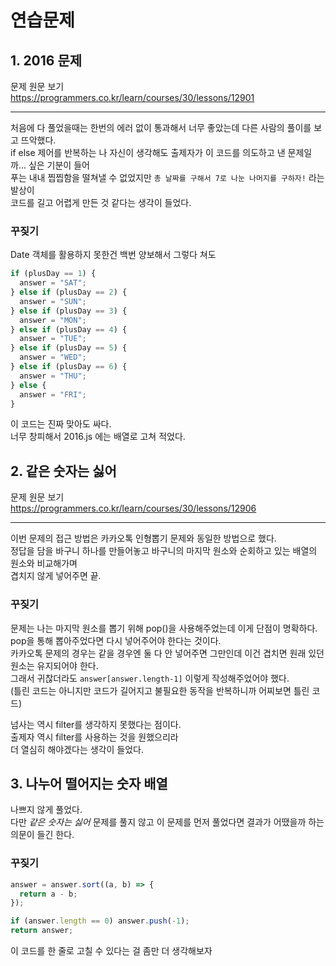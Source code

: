 # 연습문제

## 1. 2016 문제

문제 원문 보기  
https://programmers.co.kr/learn/courses/30/lessons/12901

---

처음에 다 풀었을때는 한번의 에러 없이 통과해서 너무 좋았는데 다른 사람의 풀이를 보고 뜨악했다.  
if else 제어를 반복하는 나 자신이 생각해도 출제자가 이 코드를 의도하고 낸 문제일까... 싶은 기분이 들어  
푸는 내내 찝찝함을 떨쳐낼 수 없었지만 `총 날짜를 구해서 7로 나눈 나머지를 구하자!` 라는 발상이  
코드를 길고 어렵게 만든 것 같다는 생각이 들었다.

### 꾸짖기

Date 객체를 활용하지 못한건 백번 양보해서 그렇다 쳐도

```js
if (plusDay == 1) {
  answer = "SAT";
} else if (plusDay == 2) {
  answer = "SUN";
} else if (plusDay == 3) {
  answer = "MON";
} else if (plusDay == 4) {
  answer = "TUE";
} else if (plusDay == 5) {
  answer = "WED";
} else if (plusDay == 6) {
  answer = "THU";
} else {
  answer = "FRI";
}
```

이 코드는 진짜 맞아도 싸다.  
너무 창피해서 2016.js 에는 배열로 고쳐 적었다.

## 2. 같은 숫자는 싫어

문제 원문 보기  
https://programmers.co.kr/learn/courses/30/lessons/12906

---

이번 문제의 접근 방법은 카카오톡 인형뽑기 문제와 동일한 방법으로 했다.  
정답을 담을 바구니 하나를 만들어놓고 바구니의 마지막 원소와 순회하고 있는 배열의 원소와 비교해가며  
겹치지 않게 넣어주면 끝.

### 꾸짖기

문제는 나는 마지막 원소를 뽑기 위해 pop()을 사용해주었는데 이게 단점이 명확하다.  
pop을 통해 뽑아주었다면 다시 넣어주어야 한다는 것이다.  
카카오톡 문제의 경우는 같을 경우엔 둘 다 안 넣어주면 그만인데 이건 겹치면 원래 있던 원소는 유지되어야 한다.  
그래서 귀찮더라도 `answer[answer.length-1]` 이렇게 작성해주었어야 했다.  
(틀린 코드는 아니지만 코드가 길어지고 불필요한 동작을 반복하니까 어찌보면 틀린 코드)

넘사는 역시 filter를 생각하지 못했다는 점이다.  
출제자 역시 filter를 사용하는 것을 원했으리라  
더 열심히 해야겠다는 생각이 들었다.

## 3. 나누어 떨어지는 숫자 배열

나쁘지 않게 풀었다.  
다만 _같은 숫자는 싫어_ 문제를 풀지 않고 이 문제를 먼저 풀었다면 결과가 어땠을까 하는 의문이 들긴 한다.

### 꾸짖기

```js
answer = answer.sort((a, b) => {
  return a - b;
});

if (answer.length == 0) answer.push(-1);
return answer;
```

이 코드를 한 줄로 고칠 수 있다는 걸 좀만 더 생각해보자

